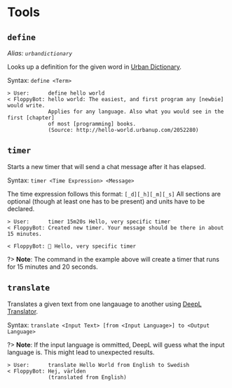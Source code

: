 # Tools

## `define`

_Alias: `urbandictionary`_

Looks up a definition for the given word in [Urban Dictionary](https://www.urbandictionary.com/).

Syntax: `define <Term>`

```
> User:      define hello world
< FloppyBot: hello world: The easiest, and first program any [newbie] would write.
             Applies for any language. Also what you would see in the first [chapter]
             of most [programming] books.
             (Source: http://hello-world.urbanup.com/2052280)
```

## `timer`

Starts a new timer that will send a chat message after it has elapsed.

Syntax: `timer <Time Expression> <Message>`

The time expression follows this format: `[_d][_h][_m][_s]`
All sections are optional (though at least one has to be present) and units have to be declared.

```
> User:      timer 15m20s Hello, very specific timer
< FloppyBot: Created new timer. Your message should be there in about 15 minutes.

< FloppyBot: 🔔 Hello, very specific timer
```

?> **Note**: The command in the example above will create a timer that runs for 15 minutes and 20 seconds.

## `translate`

Translates a given text from one langauage to another using [DeepL Translator](https://www.deepl.com/).

Syntax: `translate <Input Text> [from <Input Language>] to <Output Language>`

?> **Note**: If the input language is ommitted, DeepL will guess what the input language is.
This might lead to unexpected results.

```
> User:      translate Hello World from English to Swedish
< FloppyBot: Hej, världen
             (translated from English)
```
